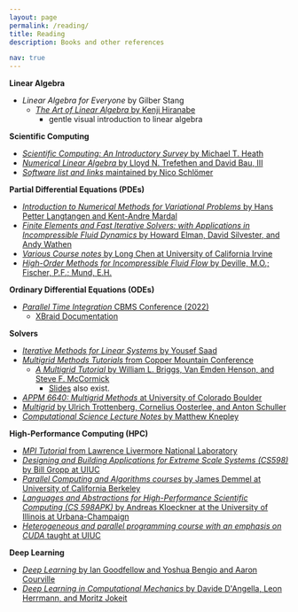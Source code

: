 ```yaml
---
layout: page
permalink: /reading/
title: Reading
description: Books and other references 

nav: true
---
```


**Linear Algebra**
  - *Linear Algebra for Everyone* by Gilber Stang
    - [*The Art of Linear Algebra* by Kenji Hiranabe](https://github.com/kenjihiranabe/The-Art-of-Linear-Algebra)
      - gentle visual introduction to linear algebra

**Scientific Computing**
  - [*Scientific Computing: An Introductory Survey* by Michael T. Heath](https://doi.org/10.1137/1.9781611975581)
  - [*Numerical Linear Algebra* by Lloyd N. Trefethen and David Bau, III](https://my.siam.org/Store/Product/viewproduct/?ProductId=950)
  - [*Software list and links* maintained by Nico Schlömer](https://github.com/nschloe/awesome-scientific-computing)

**Partial Differential Equations (PDEs)**
  - [*Introduction to Numerical Methods for Variational Problems* by Hans Petter Langtangen and Kent-Andre Mardal](https://github.com/hplgit/fem-book)
  - [*Finite Elements and Fast Iterative Solvers: with Applications in Incompressible Fluid Dynamics* by Howard Elman, David Silvester, and Andy Wathen](https://oxford.universitypressscholarship.com/view/10.1093/acprof:oso/9780199678792.001.0001/acprof-9780199678792)
  - [*Various Course notes* by Long Chen at University of California Irvine](https://www.math.uci.edu/~chenlong/lectures.html)
  - [*High-Order Methods for Incompressible Fluid Flow* by Deville, M.O.; Fischer, P.F.; Mund, E.H.](https://www.cambridge.org/us/catalogue/catalogue.asp?isbn=0521453097)

**Ordinary Differential Equations (ODEs)**
  - [*Parallel Time Integration* CBMS Conference (2022)](https://conferences.math.mtu.edu/cbms2020/program/)
    - [XBraid Documentation](https://github.com/XBraid/xbraid)

**Solvers**
  - [*Iterative Methods for Linear Systems* by Yousef Saad](https://www-users.cse.umn.edu/~saad/IterMethBook_2ndEd.pdf)
  - [*Multigrid Methods Tutorials* from Copper Mountain Conference](https://github.com/copper-multigrid-conference)
    - [*A Multigrid Tutorial* by William L. Briggs, Van Emden Henson, and Steve F. McCormick](https://doi.org/10.1137/1.9780898719505)
      - [Slides](https://www.caam.rice.edu/~caam551/mgtut.pdf) also exist.
  - [*APPM 6640: Multigrid Methods* at University of Colorado Boulder](https://grandmaster.colorado.edu/~stevem/appm6640/)
  - [*Multigrid* by Ulrich Trottenberg, Cornelius Oosterlee, and Anton Schuller](https://www.elsevier.com/books/multigrid/trottenberg/978-0-08-047956-9)
  - [*Computational Science Lecture Notes* by Matthew Knepley](https://cse.buffalo.edu/~knepley/classes/caam519/CSBook.pdf)

**High-Performance Computing (HPC)**
  - [*MPI Tutorial* from Lawrence Livermore National Laboratory](https://hpc-tutorials.llnl.gov/mpi/)
  - [*Designing and Building Applications for Extreme Scale Systems (CS598)* by Bill Gropp at UIUC](http://wgropp.cs.illinois.edu/courses/cs598-s16/index.htm)
  - [*Parallel Computing and Algorithms courses* by James Demmel at University of California Berkeley](https://people.eecs.berkeley.edu/~demmel/)
  - [*Languages and Abstractions for High-Performance Scientific Computing (CS 598APK)* by Andreas Kloeckner at the University of Illinois at Urbana-Champaign](https://relate.cs.illinois.edu/course/cs598apk-f18/)
  - [*Heterogeneous and parallel programming course with an emphasis on CUDA* taught at UIUC](http://lumetta.web.engr.illinois.edu/408-S22/)

**Deep Learning**
  - [*Deep Learning* by Ian Goodfellow and Yoshua Bengio and Aaron Courville](https://www.deeplearningbook.org/)
  - [*Deep Learning in Computational Mechanics* by Davide D'Angella, Leon Herrmann, and Moritz Jokeit](https://link.springer.com/book/10.1007/978-3-030-76587-3) 


